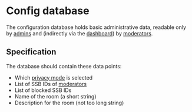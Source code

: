 # Config database

The configuration database holds basic administrative data, readable only by [admins](../Stakeholders/Room%20admin.md) and (indirectly via the [dashboard](Web%20Dashboard.md)) by [moderators](../Stakeholders/Moderator.md).

## Specification

The database should contain these data points:

- Which [privacy mode](../Setup/Privacy%20modes.md) is selected
- List of SSB IDs of [moderators](../Stakeholders/Moderator.md)
- List of blocked SSB IDs
- Name of the room (a short string)
- Description for the room (not too long string)
